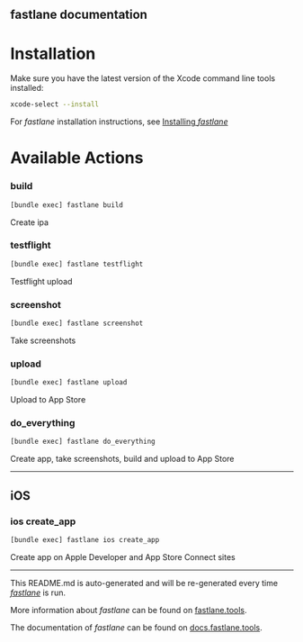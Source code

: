 fastlane documentation
----

# Installation

Make sure you have the latest version of the Xcode command line tools installed:

```sh
xcode-select --install
```

For _fastlane_ installation instructions, see [Installing _fastlane_](https://docs.fastlane.tools/#installing-fastlane)

# Available Actions

### build

```sh
[bundle exec] fastlane build
```

Create ipa

### testflight

```sh
[bundle exec] fastlane testflight
```

Testflight upload

### screenshot

```sh
[bundle exec] fastlane screenshot
```

Take screenshots

### upload

```sh
[bundle exec] fastlane upload
```

Upload to App Store

### do_everything

```sh
[bundle exec] fastlane do_everything
```

Create app, take screenshots, build and upload to App Store

----


## iOS

### ios create_app

```sh
[bundle exec] fastlane ios create_app
```

Create app on Apple Developer and App Store Connect sites

----

This README.md is auto-generated and will be re-generated every time [_fastlane_](https://fastlane.tools) is run.

More information about _fastlane_ can be found on [fastlane.tools](https://fastlane.tools).

The documentation of _fastlane_ can be found on [docs.fastlane.tools](https://docs.fastlane.tools).
